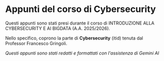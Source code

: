 # Appunti del corso di Cybersecurity

Questi appunti sono stati presi durante il corso di INTRODUZIONE ALLA CYBERSECURITY E AI BIGDATA (A.A. 2025/2026).

Nello specifico, coprono la parte di **Cybersecurity** (itid) tenuta dal Professor Francesco Gringoli.

_Questi appunti sono stati redatti e formattati con l'assistenza di Gemini AI_
